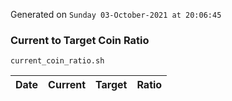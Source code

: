 Generated on `Sunday 03-October-2021 at 20:06:45`

### Current to Target Coin Ratio
`current_coin_ratio.sh`

Date|Current|Target|Ratio
---|---|---|---
